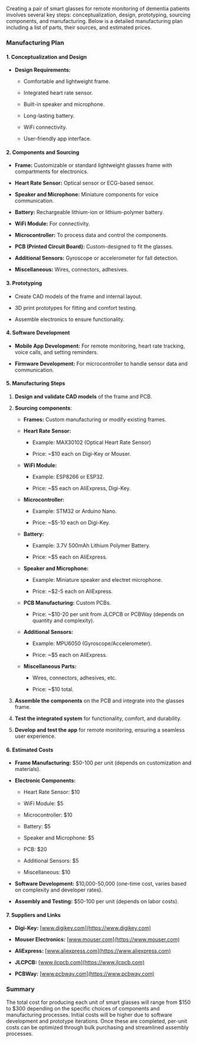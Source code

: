 Creating a pair of smart glasses for remote monitoring of dementia patients involves several key steps: conceptualization, design, prototyping, sourcing components, and manufacturing. Below is a detailed manufacturing plan including a list of parts, their sources, and estimated prices. 

 

### Manufacturing Plan 

 

#### 1. Conceptualization and Design 

- **Design Requirements:** 

  - Comfortable and lightweight frame. 

  - Integrated heart rate sensor. 

  - Built-in speaker and microphone. 

  - Long-lasting battery. 

  - WiFi connectivity. 

  - User-friendly app interface. 

 

#### 2. Components and Sourcing 

- **Frame:** Customizable or standard lightweight glasses frame with compartments for electronics. 

- **Heart Rate Sensor:** Optical sensor or ECG-based sensor. 

- **Speaker and Microphone:** Miniature components for voice communication. 

- **Battery:** Rechargeable lithium-ion or lithium-polymer battery. 

- **WiFi Module:** For connectivity. 

- **Microcontroller:** To process data and control the components. 

- **PCB (Printed Circuit Board):** Custom-designed to fit the glasses. 

- **Additional Sensors:** Gyroscope or accelerometer for fall detection. 

- **Miscellaneous:** Wires, connectors, adhesives. 

 

#### 3. Prototyping 

- Create CAD models of the frame and internal layout. 

- 3D print prototypes for fitting and comfort testing. 

- Assemble electronics to ensure functionality. 

 

#### 4. Software Development 

- **Mobile App Development:** For remote monitoring, heart rate tracking, voice calls, and setting reminders. 

- **Firmware Development:** For microcontroller to handle sensor data and communication. 

 

#### 5. Manufacturing Steps 

1. **Design and validate CAD models** of the frame and PCB. 

2. **Sourcing components**: 

    - **Frames:** Custom manufacturing or modify existing frames. 

    - **Heart Rate Sensor:** 

        - Example: MAX30102 (Optical Heart Rate Sensor) 

        - Price: ~$10 each on Digi-Key or Mouser. 

    - **WiFi Module:** 

        - Example: ESP8266 or ESP32. 

        - Price: ~$5 each on AliExpress, Digi-Key. 

    - **Microcontroller:** 

        - Example: STM32 or Arduino Nano. 

        - Price: ~$5-10 each on Digi-Key. 

    - **Battery:** 

        - Example: 3.7V 500mAh Lithium Polymer Battery. 

        - Price: ~$5 each on AliExpress. 

    - **Speaker and Microphone:** 

        - Example: Miniature speaker and electret microphone. 

        - Price: ~$2-5 each on AliExpress. 

    - **PCB Manufacturing:** Custom PCBs. 

        - Price: ~$10-20 per unit from JLCPCB or PCBWay (depends on quantity and complexity). 

    - **Additional Sensors:** 

        - Example: MPU6050 (Gyroscope/Accelerometer). 

        - Price: ~$5 each on AliExpress. 

    - **Miscellaneous Parts:** 

        - Wires, connectors, adhesives, etc. 

        - Price: ~$10 total. 

 

3. **Assemble the components** on the PCB and integrate into the glasses frame. 

4. **Test the integrated system** for functionality, comfort, and durability. 

5. **Develop and test the app** for remote monitoring, ensuring a seamless user experience. 

 

#### 6. Estimated Costs 

- **Frame Manufacturing:** $50-100 per unit (depends on customization and materials). 

- **Electronic Components:** 

    - Heart Rate Sensor: $10 

    - WiFi Module: $5 

    - Microcontroller: $10 

    - Battery: $5 

    - Speaker and Microphone: $5 

    - PCB: $20 

    - Additional Sensors: $5 

    - Miscellaneous: $10 

- **Software Development:** $10,000-50,000 (one-time cost, varies based on complexity and developer rates). 

- **Assembly and Testing:** $50-100 per unit (depends on labor costs). 

 

#### 7. Suppliers and Links 

- **Digi-Key:** [www.digikey.com](https://www.digikey.com) 

- **Mouser Electronics:** [www.mouser.com](https://www.mouser.com) 

- **AliExpress:** [www.aliexpress.com](https://www.aliexpress.com) 

- **JLCPCB:** [www.jlcpcb.com](https://www.jlcpcb.com) 

- **PCBWay:** [www.pcbway.com](https://www.pcbway.com) 

 

### Summary 

The total cost for producing each unit of smart glasses will range from $150 to $300 depending on the specific choices of components and manufacturing processes. Initial costs will be higher due to software development and prototype iterations. Once these are completed, per-unit costs can be optimized through bulk purchasing and streamlined assembly processes. 

 
